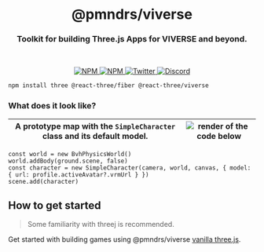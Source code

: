 <h1 align="center">@pmndrs/viverse</h1>
<h3 align="center">Toolkit for building Three.js Apps for VIVERSE and beyond.</h3>
<br/>

<p align="center">
  <a href="https://npmjs.com/package/@react-three/viverse" target="_blank">
    <img src="https://img.shields.io/npm/v/@react-three/viverse?style=flat&colorA=000000&colorB=000000" alt="NPM" />
  </a>
  <a href="https://npmjs.com/package/@react-three/viverse" target="_blank">
    <img src="https://img.shields.io/npm/dt/@react-three/viverse.svg?style=flat&colorA=000000&colorB=000000" alt="NPM" />
  </a>
  <a href="https://twitter.com/pmndrs" target="_blank">
    <img src="https://img.shields.io/twitter/follow/pmndrs?label=%40pmndrs&style=flat&colorA=000000&colorB=000000&logo=twitter&logoColor=000000" alt="Twitter" />
  </a>
  <a href="https://discord.gg/ZZjjNvJ" target="_blank">
    <img src="https://img.shields.io/discord/740090768164651008?style=flat&colorA=000000&colorB=000000&label=discord&logo=discord&logoColor=000000" alt="Discord" />
  </a>
</p>

```bash
npm install three @react-three/fiber @react-three/viverse
```

### What does it look like?

| A prototype map with the `SimpleCharacter` class and its default model. | ![render of the code below](../../docs/getting-started/basic-example.gif) |
| --------------------------------------------------------------------------- | --------------------------------------------------------------------- |

```tsx
const world = new BvhPhysicsWorld()
world.addBody(ground.scene, false)
const character = new SimpleCharacter(camera, world, canvas, { model: { url: profile.activeAvatar?.vrmUrl } })
scene.add(character)
```

## How to get started

> Some familiarity with
> threej is recommended.

Get started with building games using @pmndrs/viverse [vanilla three.js](https://pmndrs.github.io/viverse/without-react).

